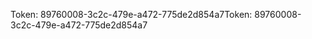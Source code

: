 <span data-ttu-id="44379-101">Token: 89760008-3c2c-479e-a472-775de2d854a7</span><span class="sxs-lookup"><span data-stu-id="44379-101">Token: 89760008-3c2c-479e-a472-775de2d854a7</span></span>